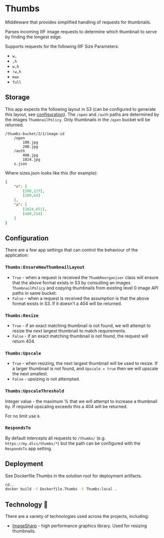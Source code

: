 # Thumbs

Middleware that provides simplified handling of requests for thumbnails.

Parses incoming IIIF image requests to determine which thumbnail to serve by finding the longest edge.

Supports requests for the following IIIF Size Parameters:

* `w,`
* `,h`
* `w,h`
* `!w,h`
* `max`
* `full`

## Storage

This app expects the following layout in S3 (can be configured to generate this layout, see [configuration](#configuration)). The `/open` and `/auth` paths are determined by the images `ThumbnailPolicy`. Only thumbnails in the `/open` bucket will be returned.

```
/thumbs-bucket/2/1/image-id
    /open
        100.jpg
        200.jpg
    /auth
        400.jpg
        1024.jpg
    s.json
```

Where sizes.json looks like this (for example):

```json
{
    "o": [
        [200,127],
        [100,64]
    ],
    "a": [
        [1024,651],
        [400,254]
    ]
}
```

## Configuration

There are a few app settings that can control the behaviour of the application:

### `Thumbs:EnsureNewThumbnailLayout`

* `True` - when a request is received the `ThumbReorganiser` class will ensure that the above format exists in S3 by consulting an images `ThumbnailPolicy` and copying thumbnails from existing level 0 image API paths in same bucket.
* `False` - when a request is received the assumption is that the above format exists in S3. If it doesn't a 404 will be returned.

### `Thumbs:Resize`

* `True` - if an exact matching thumbnail is not found, we will attempt to resize the next largest thumbnail to match requirements.
* `False` - if an exact matching thumbnail is not found, the request will return 404.

### `Thumbs:Upscale`

* `True` - when resizing, the next largest thumbnail will be used to resize. If a larger thumbnail is not found, and `Upscale = true` then we will upscale the next smallest.
* `False` - upsizing is not attempted.

### `Thumbs:UpscaleThreshold`

Integer value - the maximum % that we will attempt to increase a thumbnail by. If required upscaling exceeds this a 404 will be returned.

For no limit use `0`.

### `RespondsTo`

By default intercepts all requests to `/thumbs/` (e.g. `https://my.dlcs/thumbs/*`) but the path can be configured with the `RespondsTo` app setting.

## Deployment

See Dockerfile.Thumbs in the solution root for deployment artifacts.

```bash
cd..
docker build -f Dockerfile.Thumbs -t Thumbs:local .
```

## Technology :robot:

There are a variety of technologies used across the projects, including:

* [ImageSharp](https://github.com/SixLabors/ImageSharp) - high performance graphics library. Used for resizing thumbnails.